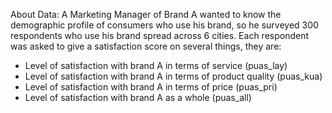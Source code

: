 About Data:
A Marketing Manager of Brand A wanted to know the demographic profile of consumers who use his brand, so he surveyed 300 respondents who use his brand spread across 6 cities. Each respondent was asked to give a satisfaction score on several things, they are:
 - Level of satisfaction with brand A in terms of service (puas_lay)
- Level of satisfaction with brand A in terms of product quality (puas_kua)
- Level of satisfaction with brand A in terms of price (puas_pri)
- Level of satisfaction with brand A as a whole (puas_all)
